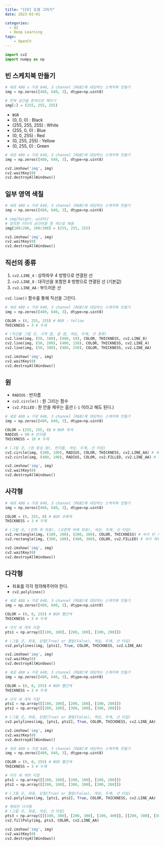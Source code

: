 ```yaml
---
title: "[CV] 도형 그리기"
date: 2023-03-01

categories:
  - AI
  - Deep Learning
tags:
    - OpenCV
---
```


```python
import cv2
import numpy as np
```

## 빈 스케치북 만들기


```python
# 세로 480 x 가로 640, 3 channel [RGB]에 대당하는 스케치북 만들기
img = np.zeros([480, 640, 3], dtype=np.uint8)

# 전체 공간을 흰색으로 채우기
img[:] = (255, 255, 255)
```

- `BGR`
- (0, 0, 0) : Black
- (255, 255, 255) : White
- (255, 0, 0) : Blue
- (0, 0, 255) : Red
- (0, 255, 255) : Yellow
- (0, 255, 0) : Green


```python
# 세로 480 x 가로 640, 3 channel [RGB]에 대당하는 스케치북 만들기
img = np.zeros([480, 640, 3], dtype=np.uint8)

cv2.imshow('img', img)
cv2.waitKey(0)
cv2.destroyAllWindows()
```

## 일부 영역 색칠


```python
# 세로 480 x 가로 640, 3 channel [RGB]에 대당하는 스케치북 만들기
img = np.zeros([480, 640, 3], dtype=np.uint8)

# img[height, width]
# 정의한 이미지 공간만큼 흰 색으로 채움
img[100:200, 200:300] = (255, 255, 255)

cv2.imshow('img', img)
cv2.waitKey(0)
cv2.destroyAllWindows()
```

## 직선의 종류
1. `cv2.LINE_4` : 상하좌우 4 방향으로 연결된 선
2. `cv2.LINE_8` : 대각선을 포함한 8 방향으로 연결된 선 (기본값)
3. `cv2.LINE_AA` : 부드러운 선

`cv2.line()` 함수를 통해 직선을 그린다.


```python
# 세로 480 x 가로 640, 3 channel [RGB]에 대당하는 스케치북 만들기
img = np.zeros([480, 640, 3], dtype=np.uint8)

COLOR = (0, 255, 255) # BGR : Yellow
THICKNESS = 3 # 두께

# (직선을 그릴 곳, 시작 점, 끝 점, 색상, 두께, 선 종류)
cv2.line(img, (50, 100), (400, 50), COLOR, THICKNESS, cv2.LINE_8)
cv2.line(img, (50, 200), (400, 150), COLOR, THICKNESS, cv2.LINE_4)
cv2.line(img, (50, 300), (400, 250), COLOR, THICKNESS, cv2.LINE_AA)

cv2.imshow('img', img)
cv2.waitKey(0)
cv2.destroyAllWindows()
```

## 원
- `RADIUS` : 반지름
- `cv2.circle()` : 원 그리는 함수
- `cv2.FILLED` : 원 안을 채우는 옵션 (`-1` 이라고 해도 된다.)


```python
# 세로 480 x 가로 640, 3 channel [RGB]에 대당하는 스케치북 만들기
img = np.zeros([480, 640, 3], dtype=np.uint8)

COLOR = (255, 255, 0) # BGR 옥색
RADIUS = 50 # 반지름
THICKNESS = 10 # 두께

# (그릴 곳, (원 중심 점), 반지름, 색상, 두께, 선 타입)
cv2.circle(img, (200, 100), RADIUS, COLOR, THICKNESS, cv2.LINE_AA) # 속이 빈 원
cv2.circle(img, (400, 100), RADIUS, COLOR, cv2.FILLED, cv2.LINE_AA) # 속이 채워진 원

cv2.imshow('img', img)
cv2.waitKey(0)
cv2.destroyAllWindows()
```

## 사각형


```python
# 세로 480 x 가로 640, 3 channel [RGB]에 대당하는 스케치북 만들기
img = np.zeros([480, 640, 3], dtype=np.uint8)

COLOR = (0, 255, 0) # BGR 초록색
THICKNESS = 3 # 두께

# (그릴 곳, (왼쪽 위 좌표), (오른쪽 아래 좌표), 색상, 두께, 선 타입)
cv2.rectangle(img, (100, 100), (200, 200), COLOR, THICKNESS) # 속이 빈 사각형
cv2.rectangle(img, (300, 100), (400, 300), COLOR, cv2.FILLED) # 속이 채워진 사각형

cv2.imshow('img', img)
cv2.waitKey(0)
cv2.destroyAllWindows()
```

## 다각형
- 좌표를 각각 정의해주어야 한다.
- `cv2.polylines()`


```python
# 세로 480 x 가로 640, 3 channel [RGB]에 대당하는 스케치북 만들기
img = np.zeros([480, 640, 3], dtype=np.uint8)

COLOR = (0, 0, 255) # BGR 빨간색
THICKNESS = 3 # 두께

# 각각 세 개의 지점
pts1 = np.array([[100, 100], [200, 100], [100, 200]])

# (그릴 곳, 좌표, 닫힘(True) or 열림(False), 색상, 두께, 선 타입)
cv2.polylines(img, [pts1], True, COLOR, THICKNESS, cv2.LINE_AA)

cv2.imshow('img', img)
cv2.waitKey(0)
cv2.destroyAllWindows()
```


```python
# 세로 480 x 가로 640, 3 channel [RGB]에 대당하는 스케치북 만들기
img = np.zeros([480, 640, 3], dtype=np.uint8)

COLOR = (0, 0, 255) # BGR 빨간색
THICKNESS = 3 # 두께

# 각각 세 개의 지점
pts1 = np.array([[100, 100], [200, 100], [100, 200]])
pts2 = np.array([[200, 100], [300, 100], [300, 200]])

# (그릴 곳, 좌표, 닫힘(True) or 열림(False), 색상, 두께, 선 타입)
cv2.polylines(img, [pts1, pts2], True, COLOR, THICKNESS, cv2.LINE_AA)

cv2.imshow('img', img)
cv2.waitKey(0)
cv2.destroyAllWindows()
```


```python
# 세로 480 x 가로 640, 3 channel [RGB]에 대당하는 스케치북 만들기
img = np.zeros([480, 640, 3], dtype=np.uint8)

COLOR = (0, 0, 255) # BGR 빨간색
THICKNESS = 3 # 두께

# 각각 세 개의 지점
pts1 = np.array([[100, 100], [200, 100], [100, 200]])
pts2 = np.array([[200, 100], [300, 100], [300, 200]])

# (그릴 곳, 좌표, 닫힘(True) or 열림(False), 색상, 두께, 선 타입)
cv2.polylines(img, [pts1, pts2], True, COLOR, THICKNESS, cv2.LINE_AA)

# 채워진 다각형
# (그릴 곳, 좌표, 색상, 선 타입)
pts3 = np.array([[[100, 300], [200, 300], [100, 400]], [[200, 300], [300, 300], [300, 400]]])
cv2.fillPoly(img, pts3, COLOR, cv2.LINE_AA)

cv2.imshow('img', img)
cv2.waitKey(0)
cv2.destroyAllWindows()
```
